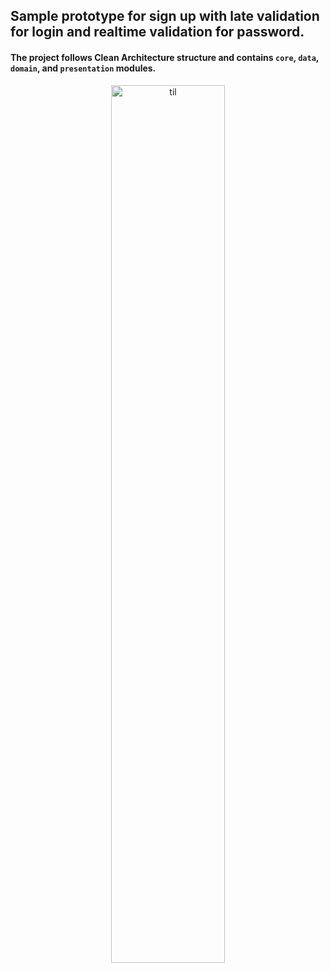 ## Sample prototype for sign up with late validation for login and realtime validation for password.

#### The project follows Clean Architecture structure and contains `core`, `data`, `domain`, and `presentation` modules. 

<p align="center">
  <img src="./packages/presentation/assets/sign_up_skeleton.gif" alt="til" style="width:60%;">
</p>

